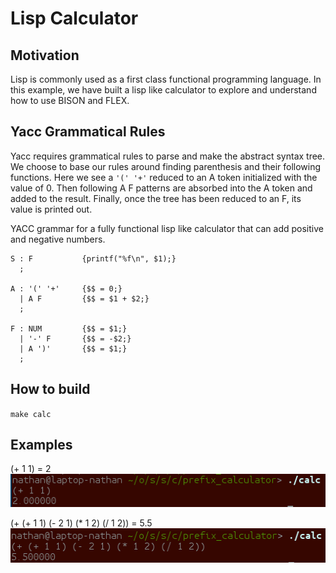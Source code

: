 # Lisp Calculator
## Motivation
Lisp is commonly used as a first class functional programming language. In this example, we have built a lisp like calculator to explore and understand how to use BISON and FLEX.

## Yacc Grammatical Rules
Yacc requires grammatical rules to parse and make the abstract syntax tree. We choose to base our rules around finding parenthesis and their following functions. Here we see a `'(' '+'` reduced to an A token initialized with the value of 0. Then following A F patterns are absorbed into the A token and added to the result. Finally, once the tree has been reduced to an F, its value is printed out.

YACC grammar for a fully functional lisp like calculator that can add positive and negative numbers.
~~~
S : F           {printf("%f\n", $1);}
  ;

A : '(' '+'     {$$ = 0;}
  | A F         {$$ = $1 + $2;}
  ;

F : NUM         {$$ = $1;}
  | '-' F       {$$ = -$2;}
  | A ')'       {$$ = $1;}
  ;
~~~

## How to build
`make calc`

## Examples
(+ 1 1) = 2  
![terminal capture](images/example0.png)

(+ (+ 1 1) (- 2 1) (* 1 2) (/ 1 2)) = 5.5  
![terminal capture](images/example1.png)
